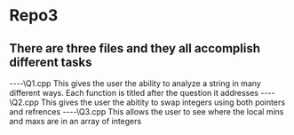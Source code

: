 # Repo3
There are three files and they all accomplish different tasks
----
----\Q1.cpp 
This gives the user the ability to analyze a string in many different ways. Each function is titled after the question it addresses 
----\Q2.cpp
This gives the user the abitity to swap integers using both pointers and refrences
----\Q3.cpp
This allows the user to see where the local mins and maxs are in an array of integers
